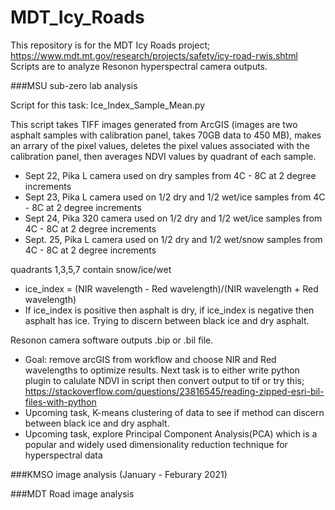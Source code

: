 # MDT_Icy_Roads
This repository is for the MDT Icy Roads project; https://www.mdt.mt.gov/research/projects/safety/icy-road-rwis.shtml
Scripts are to analyze Resonon hyperspectral camera outputs.

###MSU sub-zero lab analysis

Script for this task:
Ice_Index_Sample_Mean.py

This script takes TIFF images generated from ArcGIS (images are two asphalt samples with calibration panel, takes 70GB data to 450 MB), makes an arrary of the pixel values, deletes the pixel values associated with the calibration panel, then averages NDVI values by quadrant of each sample.

- Sept 22, Pika L camera used on dry samples from 4C - 8C at 2 degree increments
- Sept 23, Pika L camera used on 1/2 dry and 1/2 wet/ice samples from 4C - 8C at 2 degree increments
- Sept 24, Pika 320 camera used on 1/2 dry and 1/2 wet/ice samples from 4C - 8C at 2 degree increments
- Sept. 25, Pika L camera used on 1/2 dry and 1/2 wet/snow samples from 4C - 8C at 2 degree increments

quadrants 1,3,5,7	contain snow/ice/wet

 - ice_index = (NIR wavelength - Red wavelength)/(NIR wavelength + Red wavelength)
 - If ice_index is positive then asphalt is dry, if ice_index is negative then asphalt has ice. Trying to discern between black ice and dry asphalt.

Resonon camera software outputs .bip or .bil file. 
- Goal: remove arcGIS from workflow and choose NIR and Red wavelengths to optimize results. Next task is to either write python plugin to calulate NDVI in script then convert output to tif or try this;
https://stackoverflow.com/questions/23816545/reading-zipped-esri-bil-files-with-python
- Upcoming task, K-means clustering of data to see if method can discern between black ice and dry asphalt.
- Upcoming task, explore Principal Component Analysis(PCA) which is a popular and widely used dimensionality reduction technique for hyperspectral data

###KMSO image analysis (January - Feburary 2021)

###MDT Road image analysis

